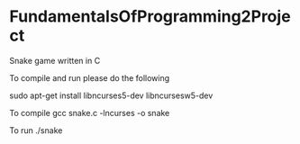 # FundamentalsOfProgramming2Project
Snake game written in C

To compile and run please do the following

sudo apt-get install libncurses5-dev libncursesw5-dev

To compile gcc snake.c -lncurses -o snake

To run ./snake

